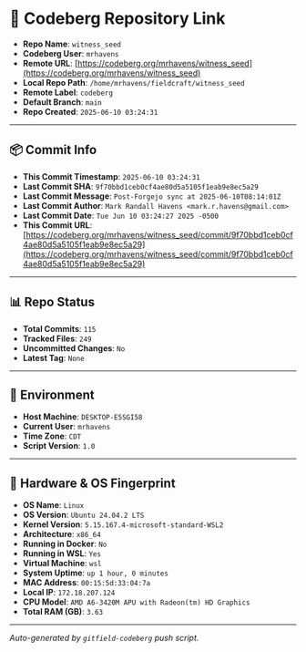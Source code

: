 # 🔗 Codeberg Repository Link

- **Repo Name**: `witness_seed`
- **Codeberg User**: `mrhavens`
- **Remote URL**: [https://codeberg.org/mrhavens/witness_seed](https://codeberg.org/mrhavens/witness_seed)
- **Local Repo Path**: `/home/mrhavens/fieldcraft/witness_seed`
- **Remote Label**: `codeberg`
- **Default Branch**: `main`
- **Repo Created**: `2025-06-10 03:24:31`

---

## 📦 Commit Info

- **This Commit Timestamp**: `2025-06-10 03:24:31`
- **Last Commit SHA**: `9f70bbd1ceb0cf4ae80d5a5105f1eab9e8ec5a29`
- **Last Commit Message**: `Post-Forgejo sync at 2025-06-10T08:14:01Z`
- **Last Commit Author**: `Mark Randall Havens <mark.r.havens@gmail.com>`
- **Last Commit Date**: `Tue Jun 10 03:24:27 2025 -0500`
- **This Commit URL**: [https://codeberg.org/mrhavens/witness_seed/commit/9f70bbd1ceb0cf4ae80d5a5105f1eab9e8ec5a29](https://codeberg.org/mrhavens/witness_seed/commit/9f70bbd1ceb0cf4ae80d5a5105f1eab9e8ec5a29)

---

## 📊 Repo Status

- **Total Commits**: `115`
- **Tracked Files**: `249`
- **Uncommitted Changes**: `No`
- **Latest Tag**: `None`

---

## 🧭 Environment

- **Host Machine**: `DESKTOP-E5SGI58`
- **Current User**: `mrhavens`
- **Time Zone**: `CDT`
- **Script Version**: `1.0`

---

## 🧬 Hardware & OS Fingerprint

- **OS Name**: `Linux`
- **OS Version**: `Ubuntu 24.04.2 LTS`
- **Kernel Version**: `5.15.167.4-microsoft-standard-WSL2`
- **Architecture**: `x86_64`
- **Running in Docker**: `No`
- **Running in WSL**: `Yes`
- **Virtual Machine**: `wsl`
- **System Uptime**: `up 1 hour, 0 minutes`
- **MAC Address**: `00:15:5d:33:04:7a`
- **Local IP**: `172.18.207.124`
- **CPU Model**: `AMD A6-3420M APU with Radeon(tm) HD Graphics`
- **Total RAM (GB)**: `3.63`

---

_Auto-generated by `gitfield-codeberg` push script._
